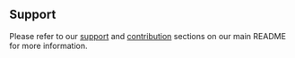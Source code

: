 ## Support

Please refer to our [support](https://github.com/ml-tooling/ml-workspace#support) and [contribution](https://github.com/ml-tooling/ml-workspace#contribution) sections on our main README for more information.